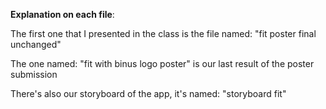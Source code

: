 <b>Explanation on each file</b>:


The first one that I presented in the class is the file named:
 "fit poster final unchanged"

The one named:
 "fit with binus logo poster" is our last result of the poster submission

There's also our storyboard of the app, it's named:
 "storyboard fit"
